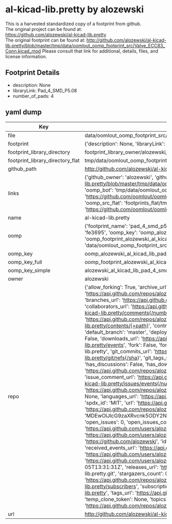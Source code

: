 # al-kicad-lib.pretty by alozewski  
This is a harvested standardized copy of a footprint from github.  
The original project can be found at:  
https://github.com/alozewski/al-kicad-lib.pretty  
The original footprint can be found at:
http://github.com/alozewski/al-kicad-lib.pretty/blob/master/tmp/data/oomlout_oomp_footprint_src/Valve_ECC83_Conn.kicad_mod
Please consult that link for additional, details, files, and license information.  
## Footprint Details
* description: None  
* libraryLink: Pad_4_SMD_P5.08  
* number_of_pads: 4  
## yaml dump  
| Key | Value |  
| --- | --- |  
| file | data/oomlout_oomp_footprint_src/al-kicad-lib.pretty/Pad_4_SMD_P5.08.kicad_mod |  
| footprint | {'description': None, 'libraryLink': 'Pad_4_SMD_P5.08', 'number_of_pads': 4} |  
| footprint_library_directory | footprint_library_owner/alozewski_al-kicad-lib.pretty |  
| footprint_library_directory_flat | tmp/data/oomlout_oomp_footprint_src/footprints_flat/alozewski_al_kicad_lib_pad_4_smd_p5_08/working |  
| github_path | http://github.com/alozewski/al-kicad-lib.pretty/blob/master/tmp/data/oomlout_oomp_footprint_src/Pad_4_SMD_P5.08.kicad_mod |  
| links | {'github_owner': 'alozewski', 'github_repo_name': 'al-kicad-lib.pretty', 'github_src': 'http://github.com/alozewski/al-kicad-lib.pretty/blob/master/tmp/data/oomlout_oomp_footprint_src/Valve_ECC83_Conn.kicad_mod', 'github_src_repo': 'https://github.com/alozewski/al-kicad-lib.pretty', 'oomp_bot': 'tmp/data/oomlout_oomp_footprint_src/footprints/alozewski_al_kicad_lib_pad_4_smd_p5_08/working', 'oomp_bot_github': 'https://github.com/oomlout/oomlout_oomp_footprint_bot/tree/main/tmp/data/oomlout_oomp_footprint_src/footprints/alozewski_al_kicad_lib_pad_4_smd_p5_08/working', 'oomp_src_flat': 'footprints_flat/tmp/data/oomlout_oomp_footprint_src/footprints_flat/alozewski_al_kicad_lib_pad_4_smd_p5_08/working', 'oomp_src_flat_github': 'https://github.com/oomlout/oomlout_oomp_footprint_src/tree/main/tmp/data/oomlout_oomp_footprint_src/footprints_flat/alozewski_al_kicad_lib_pad_4_smd_p5_08/working'} |  
| name | al-kicad-lib.pretty |  
| oomp | {'footprint_name': 'pad_4_smd_p5_08', 'library_name': 'al_kicad_lib', 'md5': 'fe3695b379ac4668de7f05649961afa4', 'md5_10': 'fe3695b379', 'md5_5': 'fe369', 'md5_6': 'fe3695', 'oomp_key': 'oomp_alozewski_al_kicad_lib_pad_4_smd_p5_08', 'oomp_key_extra': 'oomp_footprint_alozewski_al_kicad_lib_pad_4_smd_p5_08', 'oomp_key_full': 'oomp_footprint_alozewski_al_kicad_lib_pad_4_smd_p5_08_fe3695', 'oomp_key_simple': 'alozewski_al_kicad_lib_pad_4_smd_p5_08', 'original_filename': 'data/oomlout_oomp_footprint_src/al-kicad-lib.pretty/Pad_4_SMD_P5.08.kicad_mod', 'owner_name': 'alozewski'} |  
| oomp_key | oomp_alozewski_al_kicad_lib_pad_4_smd_p5_08 |  
| oomp_key_full | oomp_footprint_alozewski_al_kicad_lib_pad_4_smd_p5_08 |  
| oomp_key_simple | alozewski_al_kicad_lib_pad_4_smd_p5_08 |  
| owner | alozewski |  
| repo | {'allow_forking': True, 'archive_url': 'https://api.github.com/repos/alozewski/al-kicad-lib.pretty/{archive_format}{/ref}', 'archived': False, 'assignees_url': 'https://api.github.com/repos/alozewski/al-kicad-lib.pretty/assignees{/user}', 'blobs_url': 'https://api.github.com/repos/alozewski/al-kicad-lib.pretty/git/blobs{/sha}', 'branches_url': 'https://api.github.com/repos/alozewski/al-kicad-lib.pretty/branches{/branch}', 'clone_url': 'https://github.com/alozewski/al-kicad-lib.pretty.git', 'collaborators_url': 'https://api.github.com/repos/alozewski/al-kicad-lib.pretty/collaborators{/collaborator}', 'comments_url': 'https://api.github.com/repos/alozewski/al-kicad-lib.pretty/comments{/number}', 'commits_url': 'https://api.github.com/repos/alozewski/al-kicad-lib.pretty/commits{/sha}', 'compare_url': 'https://api.github.com/repos/alozewski/al-kicad-lib.pretty/compare/{base}...{head}', 'contents_url': 'https://api.github.com/repos/alozewski/al-kicad-lib.pretty/contents/{+path}', 'contributors_url': 'https://api.github.com/repos/alozewski/al-kicad-lib.pretty/contributors', 'created_at': '2017-07-28T15:49:31Z', 'default_branch': 'master', 'deployments_url': 'https://api.github.com/repos/alozewski/al-kicad-lib.pretty/deployments', 'description': 'My KiCad footprint library', 'disabled': False, 'downloads_url': 'https://api.github.com/repos/alozewski/al-kicad-lib.pretty/downloads', 'events_url': 'https://api.github.com/repos/alozewski/al-kicad-lib.pretty/events', 'fork': False, 'forks': 0, 'forks_count': 0, 'forks_url': 'https://api.github.com/repos/alozewski/al-kicad-lib.pretty/forks', 'full_name': 'alozewski/al-kicad-lib.pretty', 'git_commits_url': 'https://api.github.com/repos/alozewski/al-kicad-lib.pretty/git/commits{/sha}', 'git_refs_url': 'https://api.github.com/repos/alozewski/al-kicad-lib.pretty/git/refs{/sha}', 'git_tags_url': 'https://api.github.com/repos/alozewski/al-kicad-lib.pretty/git/tags{/sha}', 'git_url': 'git://github.com/alozewski/al-kicad-lib.pretty.git', 'has_discussions': False, 'has_downloads': True, 'has_issues': True, 'has_pages': False, 'has_projects': True, 'has_wiki': True, 'homepage': None, 'hooks_url': 'https://api.github.com/repos/alozewski/al-kicad-lib.pretty/hooks', 'html_url': 'https://github.com/alozewski/al-kicad-lib.pretty', 'id': 98664668, 'is_template': False, 'issue_comment_url': 'https://api.github.com/repos/alozewski/al-kicad-lib.pretty/issues/comments{/number}', 'issue_events_url': 'https://api.github.com/repos/alozewski/al-kicad-lib.pretty/issues/events{/number}', 'issues_url': 'https://api.github.com/repos/alozewski/al-kicad-lib.pretty/issues{/number}', 'keys_url': 'https://api.github.com/repos/alozewski/al-kicad-lib.pretty/keys{/key_id}', 'labels_url': 'https://api.github.com/repos/alozewski/al-kicad-lib.pretty/labels{/name}', 'language': None, 'languages_url': 'https://api.github.com/repos/alozewski/al-kicad-lib.pretty/languages', 'license': {'key': 'mit', 'name': 'MIT License', 'node_id': 'MDc6TGljZW5zZTEz', 'spdx_id': 'MIT', 'url': 'https://api.github.com/licenses/mit'}, 'merges_url': 'https://api.github.com/repos/alozewski/al-kicad-lib.pretty/merges', 'milestones_url': 'https://api.github.com/repos/alozewski/al-kicad-lib.pretty/milestones{/number}', 'mirror_url': None, 'name': 'al-kicad-lib.pretty', 'network_count': 0, 'node_id': 'MDEwOlJlcG9zaXRvcnk5ODY2NDY2OA==', 'notifications_url': 'https://api.github.com/repos/alozewski/al-kicad-lib.pretty/notifications{?since,all,participating}', 'open_issues': 0, 'open_issues_count': 0, 'owner': {'avatar_url': 'https://avatars.githubusercontent.com/u/3020527?v=4', 'events_url': 'https://api.github.com/users/alozewski/events{/privacy}', 'followers_url': 'https://api.github.com/users/alozewski/followers', 'following_url': 'https://api.github.com/users/alozewski/following{/other_user}', 'gists_url': 'https://api.github.com/users/alozewski/gists{/gist_id}', 'gravatar_id': '', 'html_url': 'https://github.com/alozewski', 'id': 3020527, 'login': 'alozewski', 'node_id': 'MDQ6VXNlcjMwMjA1Mjc=', 'organizations_url': 'https://api.github.com/users/alozewski/orgs', 'received_events_url': 'https://api.github.com/users/alozewski/received_events', 'repos_url': 'https://api.github.com/users/alozewski/repos', 'site_admin': False, 'starred_url': 'https://api.github.com/users/alozewski/starred{/owner}{/repo}', 'subscriptions_url': 'https://api.github.com/users/alozewski/subscriptions', 'type': 'User', 'url': 'https://api.github.com/users/alozewski'}, 'private': False, 'pulls_url': 'https://api.github.com/repos/alozewski/al-kicad-lib.pretty/pulls{/number}', 'pushed_at': '2020-01-05T13:31:31Z', 'releases_url': 'https://api.github.com/repos/alozewski/al-kicad-lib.pretty/releases{/id}', 'size': 6, 'ssh_url': 'git@github.com:alozewski/al-kicad-lib.pretty.git', 'stargazers_count': 0, 'stargazers_url': 'https://api.github.com/repos/alozewski/al-kicad-lib.pretty/stargazers', 'statuses_url': 'https://api.github.com/repos/alozewski/al-kicad-lib.pretty/statuses/{sha}', 'subscribers_count': 2, 'subscribers_url': 'https://api.github.com/repos/alozewski/al-kicad-lib.pretty/subscribers', 'subscription_url': 'https://api.github.com/repos/alozewski/al-kicad-lib.pretty/subscription', 'svn_url': 'https://github.com/alozewski/al-kicad-lib.pretty', 'tags_url': 'https://api.github.com/repos/alozewski/al-kicad-lib.pretty/tags', 'teams_url': 'https://api.github.com/repos/alozewski/al-kicad-lib.pretty/teams', 'temp_clone_token': None, 'topics': [], 'trees_url': 'https://api.github.com/repos/alozewski/al-kicad-lib.pretty/git/trees{/sha}', 'updated_at': '2020-01-05T13:31:34Z', 'url': 'https://api.github.com/repos/alozewski/al-kicad-lib.pretty', 'visibility': 'public', 'watchers': 0, 'watchers_count': 0, 'web_commit_signoff_required': False} |  
| url | http://github.com/alozewski/al-kicad-lib.pretty |  

